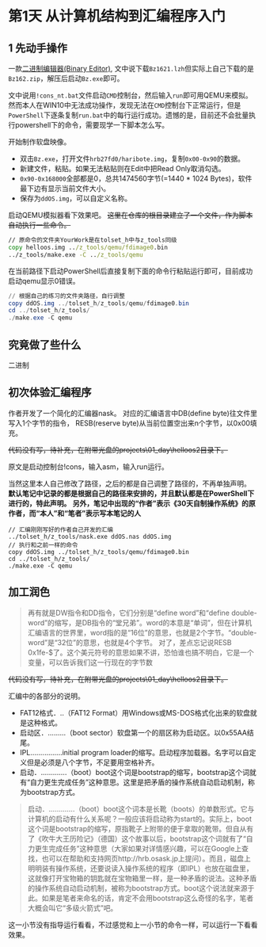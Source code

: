 # 第1天 从计算机结构到汇编程序入门

## 1 先动手操作

一款[二进制编辑器(Binary Editor)](http://www.vcraft.jp/soft/bz.html), 文中说下载`Bz1621.lzh`但实际上自己下载的是`Bz162.zip`，解压后启动`Bz.exe`即可。

文中说用`!cons_nt.bat`文件启动`CMD`控制台，然后输入`run`即可用QEMU来模拟。
然而本人在WIN10中无法成功操作，发现无法在`CMD`控制台下正常运行，但是`PowerShell`下逐条复制`run.bat`中的每行运行成功。遗憾的是，目前还不会批量执行powershell下的命令，需要现学一下脚本怎么写。

开始制作软盘映像。
- 双击`Bz.exe`，打开文件`hrb27fd0/haribote.img`，复制`0x00-0x90`的数据。
- 新建文件，粘贴。如果无法粘贴则在Edit中把Read Only取消勾选。
- `0x90-0x168000`全部都是0，总共1474560字节(=1440 * 1024 Bytes)，软件最下边有显示当前文件大小。
- 保存为`ddOS.img`，可以自定义名称。

启动QEMU模拟器看下效果吧。
~~这里在仓库的根目录建立了一个文件，作为脚本自动执行一些命令。~~

```cmd
// 原命令的文件夹YourWork是在tolset_h中与z_tools同级
copy helloos.img ../z_tools/qemu/fdimage0.bin
../z_tools/make.exe -C ../z_tools/qemu
```

在当前路径下启动PowerShell后直接复制下面的命令行粘贴运行即可，目前成功启动qemu显示0错误。

```powershell
// 根据自己的练习的文件夹路径，自行调整
copy ddOS.img ../tolset_h/z_tools/qemu/fdimage0.bin
cd ../tolset_h/z_tools/
./make.exe -C qemu
```


## 究竟做了些什么

二进制

## 初次体验汇编程序

作者开发了一个简化的汇编器nask。
对应的汇编语言中DB(define byte)往文件里写入1个字节的指令，
RESB(reserve byte)从当前位置空出来n个字节，以0x00填充。

~~代码没有写，待补充，在附带光盘的projects\01_day\helloos2目录下。~~

原文是启动控制台!cons，输入asm，输入run运行。

当然这里本人自己修改了路径，之后的都是自己调整了路径的，不再单独声明。
**默认笔记中记录的都是根据自己的路径来安排的，并且默认都是在PowerShell下进行的，特此声明。**
**另外，笔记中出现的“作者”表示《30天自制操作系统》的原作者，而“本人”和“笔者”表示写本笔记的人**

```
// 汇编刚刚写好的作者自己开发的汇编
../tolset_h/z_tools/nask.exe ddOS.nas ddOS.img
// 执行和之前一样的命令
copy ddOS.img ../tolset_h/z_tools/qemu/fdimage0.bin
cd ../tolset_h/z_tools/
./make.exe -C qemu
```


## 加工润色

> 再有就是DW指令和DD指令，它们分别是“define word”和“define double-word”的缩写，是DB指令的“堂兄弟”。word的本意是“单词”，但在计算机汇编语言的世界里，word指的是“16位”的意思，也就是2个字节。“double-word”是“32位”的意思，也就是4个字节。
> 对了，差点忘记说RESB 0x1fe-$了。这个美元符号的意思如果不讲，恐怕谁也搞不明白，它是一个变量，可以告诉我们这一行现在的字节数

~~代码没有写，待补充，在附带光盘的projects\01_day\helloos2目录下。~~

汇编中的各部分的说明。
- FAT12格式．..（FAT12 Format）用Windows或MS-DOS格式化出来的软盘就是这种格式。
- 启动区．.........（boot sector）软盘第一个的扇区称为启动区。以0x55AA结尾。
- IPL.........…....initial program loader的缩写。启动程序加载器。名字可以自定义但是必须是八个字节，不足要用空格补齐。
- 启动．.........….（boot）boot这个词是bootstrap的缩写，bootstrap这个词就有“自力更生完成任务”这种意思。这里是把矛盾的操作系统自动启动机制，称为bootstrap方式。


> 启动．.........….（boot）boot这个词本是长靴（boots）的单数形式。它与计算机的启动有什么关系呢？一般应该将启动称为start的。实际上，boot这个词是bootstrap的缩写，原指靴子上附带的便于拿取的靴带。但自从有了《吹牛大王历险记》（德国）这个故事以后，bootstrap这个词就有了“自力更生完成任务”这种意思（大家如果对详情感兴趣，可以在Google上查找，也可以在帮助和支持网页http://hrb.osask.jp上提问）。而且，磁盘上明明装有操作系统，还要说读入操作系统的程序（即IPL）也放在磁盘里，这就像打开宝物箱的钥匙就在宝物箱里一样，是一种矛盾的说法。这种矛盾的操作系统自动启动机制，被称为bootstrap方式。boot这个说法就来源于此。如果是笔者来命名的话，肯定不会用bootstrap这么奇怪的名字，笔者大概会叫它“多级火箭式”吧。

这一小节没有指导运行看看，不过感觉和上一小节的命令一样，可以运行一下看看效果。

